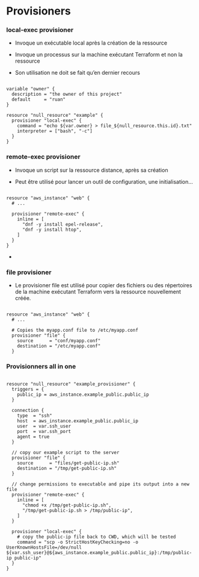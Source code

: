 

# Provisioners

### local-exec provisioner

- Invoque un exécutable local après la création de la ressource

- Invoque un processus sur la machine exécutant Terraform et non la ressource

- Son utilisation ne doit se fait qu’en dernier recours 

~~~~~~~~~~~~~~~~~~~~~~~~~~~~~~~~~~~~~~~~~~ {.zsh}

variable "owner" {
  description = "the owner of this project"
  default     = "ruan"
}

resource "null_resource" "example" {
  provisioner "local-exec" {
    command = "echo ${var.owner} > file_${null_resource.this.id}.txt"
    interpreter = ["bash", "-c"]
  }
}
~~~~~~~~~~~~~~~~~~~~~~~~~~~~~~~~~~~~~~~~~~



### remote-exec provisioner

- Invoque un script sur la ressource distance, après sa création

- Peut être utilisé pour lancer un outil de configuration, une initialisation...

~~~~~~~~~~~~~~~~~~~~~~~~~~~~~~~~~~~~~~~~~~ {.zsh}

resource "aws_instance" "web" {
  # ...

  provisioner "remote-exec" {
    inline = [
      "dnf -y install epel-release",
      "dnf -y install htop",
    ]
  }
}

~~~~~~~~~~~~~~~~~~~~~~~~~~~~~~~~~~~~~~~~~~


-
### file provisioner

- Le provisioner file est utilisé pour copier des fichiers ou des répertoires de la machine exécutant Terraform vers la ressource nouvellement créée.


~~~~~~~~~~~~~~~~~~~~~~~~~~~~~~~~~~~~~~~~~~ {.zsh}

resource "aws_instance" "web" {
  # ...

  # Copies the myapp.conf file to /etc/myapp.conf
  provisioner "file" {
    source      = "conf/myapp.conf"
    destination = "/etc/myapp.conf"
  }
~~~~~~~~~~~~~~~~~~~~~~~~~~~~~~~~~~~~~~~~~~


### Provisionners all in one

~~~~~~~~~~~~~~~~~~~~~~~~~~~~~~~~~~~~~~~~~~ {.zsh}

resource "null_resource" "example_provisioner" {
  triggers = {
    public_ip = aws_instance.example_public.public_ip
  }

  connection {
    type  = "ssh"
    host  = aws_instance.example_public.public_ip
    user  = var.ssh_user
    port  = var.ssh_port
    agent = true
  }

  // copy our example script to the server
  provisioner "file" {
    source      = "files/get-public-ip.sh"
    destination = "/tmp/get-public-ip.sh"
  }

  // change permissions to executable and pipe its output into a new file
  provisioner "remote-exec" {
    inline = [
      "chmod +x /tmp/get-public-ip.sh",
      "/tmp/get-public-ip.sh > /tmp/public-ip",
    ]
  }

  provisioner "local-exec" {
    # copy the public-ip file back to CWD, which will be tested
    command = "scp -o StrictHostKeyChecking=no -o UserKnownHostsFile=/dev/null ${var.ssh_user}@${aws_instance.example_public.public_ip}:/tmp/public-ip public-ip"
  }
}
~~~~~~~~~~~~~~~~~~~~~~~~~~~~~~~~~~~~~~~~~~ 